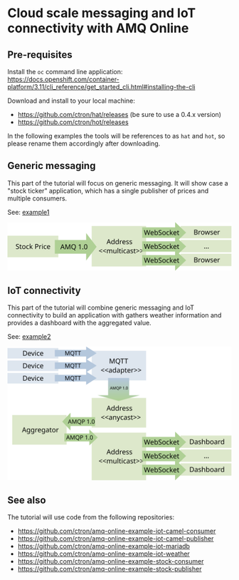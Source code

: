 # Cloud scale messaging and IoT connectivity with AMQ Online 

## Pre-requisites

Install the `oc` command line application: https://docs.openshift.com/container-platform/3.11/cli_reference/get_started_cli.html#installing-the-cli

Download and install to your local machine:

* https://github.com/ctron/hat/releases (be sure to use a 0.4.x version)
* https://github.com/ctron/hot/releases

In the following examples the tools will be references to as `hat` and `hot`, so please rename them accordingly after downloading.

## Generic messaging

This part of the tutorial will focus on generic messaging. It will show case
a "stock ticker" application, which has a single publisher of prices and
multiple consumers.

See: [example1](example1/)

![Example 1 overview](images/example-1.svg "Overview") 

## IoT connectivity

This part of the tutorial will combine generic messaging and IoT
connectivity to build an application with gathers weather information
and provides a dashboard with the aggregated value.

See: [example2](example2/)

![Example 2 overview](images/example-2.svg "Overview")

## See also

The tutorial will use code from the following repositories:

* https://github.com/ctron/amq-online-example-iot-camel-consumer
* https://github.com/ctron/amq-online-example-iot-camel-publisher
* https://github.com/ctron/amq-online-example-iot-mariadb
* https://github.com/ctron/amq-online-example-iot-weather
* https://github.com/ctron/amq-online-example-stock-consumer
* https://github.com/ctron/amq-online-example-stock-publisher
